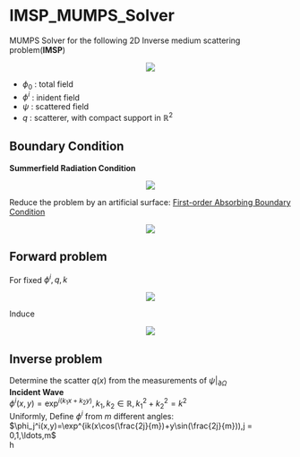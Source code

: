 # IMSP_MUMPS_Solver
MUMPS Solver for the following 2D Inverse medium scattering problem(**IMSP**)  
  
<div align=center>
<img src="https://latex.codecogs.com/svg.image?\begin{aligned}\Delta&space;\phi&plus;k^2(1&plus;q(x))&space;\phi&space;&&space;=0&space;\\\Delta&space;\phi^i&plus;k^2&space;\phi^i&space;&&space;=0&space;\\\phi&space;&&space;=\phi_0&plus;\psi&space;\\\Delta&space;\psi&plus;k^2(1&plus;q)&space;\psi&space;&&space;=-k^2&space;q&space;\phi^i\end{aligned}" >
</div>

- $\phi_0$ : total field
- $\phi^i$ : inident field
- $\psi$ : scattered field
- $q$ : scatterer, with compact support in $\mathbb{R}^2$  
## Boundary Condition
**Summerfield Radiation Condition**  

<div align=center>
<img src="https://latex.codecogs.com/svg.image?\lim&space;_{r&space;\rightarrow&space;\infty}&space;r^{\frac{1}{2}}\left(\frac{\partial&space;\psi}{\partial&space;r}-i&space;k&space;\psi\right)=0,&space;\quad&space;r=|x|" >
</div>  

Reduce the problem by an artificial surface: [First-order Absorbing Boundary Condition](https://www.math.purdue.edu/~lipeijun/paper/2005/Bao_Li_IP_2005.pdf)  

<div align=center>
<img src="https://latex.codecogs.com/svg.image?\frac{\partial&space;\psi}{\partial&space;\nu}-i&space;k&space;\psi=0,&space;\quad&space;\text&space;{&space;on&space;}&space;\partial&space;\Omega" >
</div>

## Forward problem
For fixed $\phi^i,q,k$  

<div align=center>
<img src="https://latex.codecogs.com/svg.image?\begin{aligned}\Delta&space;\psi&plus;k^2(1&plus;q)&space;\psi&space;&&space;=-k^2&space;q&space;\phi^i&space;\quad&space;\text&space;{&space;in&space;}&space;\Omega&space;\\\frac{\partial&space;\psi}{\partial&space;\nv}-i&space;k&space;\psi&space;&&space;=0,&space;\quad&space;\text&space;{&space;on&space;}&space;\partial&space;\Omega\end{aligned}">
</div>

Induce  


<div align=center>
<img src="https://latex.codecogs.com/svg.image?\psi=\mathcal{F}_0(q)\left(-k^2&space;q&space;\phi^i\right)=-k^2&space;\mathcal{F}_0(q)\left(q&space;\phi^i\right)&space;\triangleq&space;\mathcal{F}_k(q)\left(\phi^i\right)">
</div>

## Inverse problem
Determine the scatter $q(x)$ from the measurements of $\psi|_{\partial \Omega}$  
**Incident Wave**  
$\phi^i(x,y) = \exp^{i(k_1 x + k_2 y)}, k_1,k_2 \in \mathbb{R}, k_1^2+k_2^2 = k^2$  
Uniformly, Define $\phi^i$ from $m$ different angles:  
$\phi_j^i(x,y)=\exp^{ik(x\cos(\frac{2j}{m})+y\sin(\frac{2j}{m})),j = 0,1,\ldots,m$  
h



